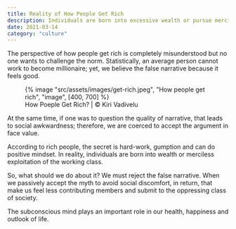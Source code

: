 ```yaml
---
title: Reality of How People Get Rich
description: Individuals are born into excessive wealth or pursue merciless exploitation of the working class
date: 2021-03-14
category: "culture"
---
```


The perspective of how people get rich is completely misunderstood but no one wants to challenge the norm. Statistically, an average person cannot work to become millionaire; yet, we believe the false narrative because it feels good.

<!-- excerpt -->

<figure>
{% image "src/assets/images/get-rich.jpeg", "How people get rich", "image", [400, 700] %}
<figcaption>How Poeple Get Rich? | © Kiri Vadivelu</figcaption>
</figure>

At the same time, if one was to question the quality of narrative, that leads to social awkwardness; therefore, we are coerced to accept the argument in face value.

According to rich people, the secret is hard-work, gumption and can do positive mindset. In reality, individuals are born into wealth or merciless exploitation of the working class.

So, what should we do about it? We must reject the false narrative. When we passively accept the myth to avoid social discomfort, in return, that make us feel less contributing members and submit to the oppressing class of society.

The subconscious mind plays an important role in our health, happiness and outlook of life.
